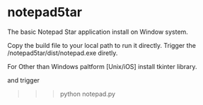 # notepad5tar

The basic Notepad Star application install on Window system.

Copy the build file to your local path to run it directly. Trigger the /notepad5tar/dist/notepad.exe diretly.

For Other than Windows paltform [Unix/iOS]
install tkinter library.

and trigger 
>>>python notepad.py
